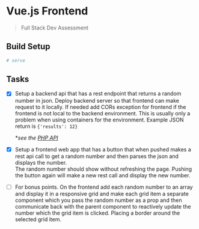 # Vue.js Frontend

> Full Stack Dev Assessment

## Build Setup

``` bash
# serve 
```
## Tasks

- [x] Setup a backend api that has a rest endpoint that returns a random number in json. 
    Deploy backend server so that frontend can make request to it locally. If needed add CORs exception for frontend if the frontend is not local to the backend environment. This is usually only a problem when using containers for the environment.
    Example JSON return is ``` {'results': 12} ```
    
    **see the [PHP API](https://github.com/hugentoblerd/clevercoding-test2-api)*

- [x] Setup a frontend web app that has a button that when pushed makes a rest api call to get a random number and then parses the json and displays the number.  
    The random number should show without refreshing the page. Pushing the button again will make a new rest call and display the new number.

- [ ] For bonus points. On the frontend add each random number to an array and display it in a responsive grid and make each grid item a separate component which you pass the random number as a prop and then communicate back with the parent component to reactively update the number which the grid item is clicked.  Placing a border around the selected grid item.